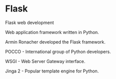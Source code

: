 # Flask
Flask web development

Web application framework written in Python.

Armin Ronacher developed the Flask framework.

POCCO - International group of Python developers.

WSGI - Web Server Gateway interface.

Jinga 2 - Popular template engine for Python.


